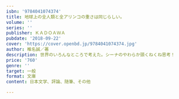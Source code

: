 ```yaml
---
isbn: '9784041074374'
title: 地球上の全人類と全アリンコの重さは同じらしい。
volume: ''
series: ''
publisher: ＫＡＤＯＡＷＡ
pubdate: '2018-09-22'
cover: 'https://cover.openbd.jp/9784041074374.jpg'
author: 椎名誠／著
description: 世界のいろんなところで考えた。シーナのやわらか頭くねくね思考！
price: '760'
genre: ''
target: 一般
format: 文庫
content: 日本文学、評論、随筆、その他

---
```

